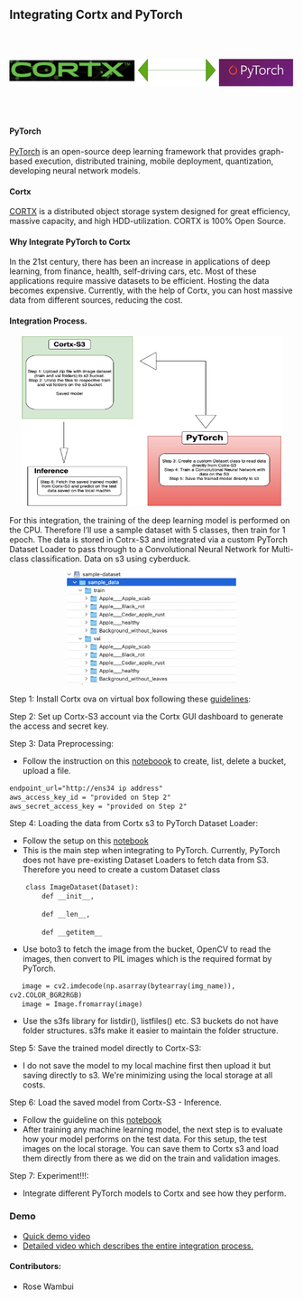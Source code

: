 ## Integrating Cortx and PyTorch
<br>
<br>

<p align="center">
  <img src="src/connect.png">
</p>

<br>
<br>

#### PyTorch
[PyTorch](https://pytorch.org/) is an open-source deep learning framework that provides graph-based execution, distributed training, mobile deployment, quantization, developing neural network models.

#### Cortx
[CORTX](https://www.seagate.com/em/en/products/storage/object-storage-software/) is a distributed object storage system designed for great efficiency, massive capacity, and high HDD-utilization. CORTX is 100% Open Source.


#### Why Integrate PyTorch to Cortx
In the 21st century, there has been an increase in applications of deep learning, from finance, health, self-driving cars, etc. Most of these applications require massive datasets to be efficient. Hosting the data becomes expensive. Currently, with the help of  Cortx, you can host massive data from different sources, reducing the cost.


#### Integration Process.

<p align="center">
  <img width="460" height="300" src="src/integration.png">
</p>

For this integration, the training of the deep learning model is performed on the CPU. Therefore I’ll use a sample dataset with 5 classes, then train for 1 epoch. The data is stored in Cotrx-S3 and integrated via a custom PyTorch Dataset Loader to pass through to a Convolutional Neural Network for Multi-class classification.
Data on s3 using cyberduck.



<p align="center">
  <img width="300" height="200" src="src/cyberduck.png">
</p>




Step 1: Install Cortx ova on virtual box following these [guidelines](https://github.com/Seagate/cortx/blob/main/doc/ova/1.0.4/CORTX_on_Open_Virtual_Appliance.rst):

Step 2: Set up Cortx-S3 account via the Cortx GUI dashboard to generate the access and secret key.

Step 3: Data Preprocessing:

- Follow the instruction on this [noteboook](Cortx-PyTroch%20Integration%20-%20%201-Data%20Preprocessing.ipynb)  to create, list, delete a bucket, upload a file.

```
endpoint_url="http://ens34 ip address"
aws_access_key_id = "provided on Step 2"
aws_secret_access_key = "provided on Step 2"
```



Step 4: Loading the data from Cortx s3 to PyTorch Dataset Loader:

- Follow the setup on this [notebook](Cortx-PyTroch%20Integration%20-%20%202%2C%20Loading%20%20Data%20from%20Cotrx-S3%20and%20Train%20the%20model.ipynb)
- This is the main step when integrating to PyTorch. Currently, PyTorch does not have pre-existing Dataset Loaders to fetch data from S3. Therefore you need to create a custom Dataset class
```
    class ImageDataset(Dataset):
        def __init__,

        def __len__,

        def __getitem__
```
- Use boto3 to fetch the image from the bucket, OpenCV to read the images, then convert to PIL images which is the required format by PyTorch.

```img_name = my_bucket.Object(key).get().get('Body').read()
   image = cv2.imdecode(np.asarray(bytearray(img_name)), cv2.COLOR_BGR2RGB)
   image = Image.fromarray(image)
   ```
- Use the s3fs library for listdir(), listfiles() etc. S3 buckets do not have folder structures. s3fs make it easier to maintain the folder structure.


Step 5: Save the trained model directly to Cortx-S3:
- I do not save the model to my local machine first then upload it but saving directly to s3. We're minimizing using the local storage at all costs.


Step 6: Load the saved model from Cortx-S3 - Inference.
- Follow the guideline on this [notebook](Cortx-PyTroch%20Integration%20-%20%203%2C%20Load%20trained%20model%20from%20Cotrx-S3%20for%20Inference%20.ipynb)
- After training any machine learning model, the next step is to evaluate how your model performs on the test data.
For this setup, the test images on the local storage. You can save them to Cortx s3 and load them directly from there as we did on the train and validation images.


Step 7: Experiment!!!:
 - Integrate different PyTorch models to Cortx and see how they perform.


### Demo
- [Quick demo video](https://vimeo.com/542200459)
- [Detailed video which describes the entire integration process.](https://vimeo.com/542193184)

#### Contributors:
- Rose Wambui
